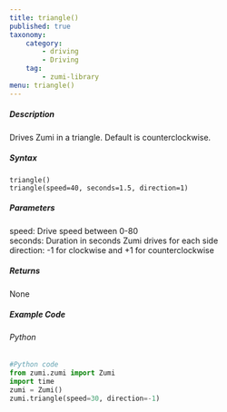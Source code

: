 ```yaml
---
title: triangle()
published: true
taxonomy:
    category:
        - driving
        - Driving
    tag:
        - zumi-library
menu: triangle()
---
```


##### Description
Drives Zumi in a triangle. Default is counterclockwise.

##### Syntax
```triangle()```<br />
```triangle(speed=40, seconds=1.5, direction=1)```<br />

##### Parameters
speed: Drive speed between 0-80<br />
seconds: Duration in seconds Zumi drives for each side<br />
direction: -1 for clockwise and +1 for counterclockwise

##### Returns
None

##### Example Code
###### Python
```python
#Python code
from zumi.zumi import Zumi
import time
zumi = Zumi()
zumi.triangle(speed=30, direction=-1)
```